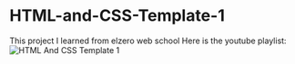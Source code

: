 # HTML-and-CSS-Template-1
This project I learned from elzero web school
Here is the youtube playlist: ![HTML And CSS Template 1](https://youtube.com/playlist?list=PLDoPjvoNmBAzHSjcR-HnW9tnxyuye8KbF&si=-dMerneI3CTpR5uM)
